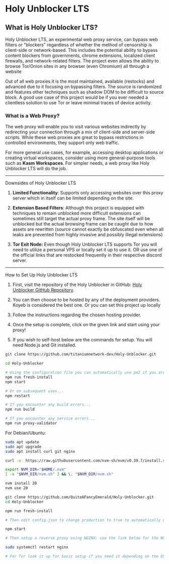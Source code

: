 # Holy Unblocker LTS

## **What is Holy Unblocker LTS?**

Holy Unblocker LTS, an experimental web proxy service, can bypass web filters or "blockers" regardless of whether the method of censorship is client-side or network-based. This includes the potential ability to bypass content blockers from governments, chrome extensions, localized client firewalls, and network-related filters. The project even allows the ability to browse Tor/Onion sites in any browser (even Chromium) all through a website

Out of all web proxies it is the most maintained, available (restocks) and advanced due to it focusing on bypassing filters. The source is randomized and features other techniques such as shadow DOM to be difficult to source block. A good use case of this project would be if you ever needed a clientless solution to use Tor or leave minimal traces of device activity.

### **What is a Web Proxy?**

The web proxy will enable you to visit various websites indirectly by redirecting your connection through a mix of client-side and server-side scripts. While these web proxies are great to bypass restrictions in controlled environments, they support only web traffic.

For more general use cases, for example, accessing desktop applications or creating virtual workspaces, consider using more general-purpose tools such as **Kasm Workspaces**. For simpler needs, a web proxy like Holy Unblocker LTS will do the job.

---

Downsides of Holy Unblocker LTS

1. **Limited Functionality**: Supports only accessing websites over this proxy server which in itself can be limited depending on the site.

2. **Extension Based Filters**: Although this project is equipped with techniques to remain unblocked more difficult extensions can sometimes still target the actual proxy frame. The site itself will be unblocked but the actual browsing frame can be caught due to how assets are rewritten (source cannot exactly be obfuscated even when all leaks are prevented from highly invasive and possibly illegal extensions)

3. **Tor Exit Node:** Even though Holy Unblocker LTS supports Tor you will need to utilize a personal VPS or locally set it up to use it. OR use one of the official links that are restocked frequently in their respective discord server.

---

How to Set Up Holy Unblocker LTS

1. First, visit the repository of the Holy Unblocker in GitHub: [Holy Unblocker GitHub Repository](https://github.com/QuiteAFancyEmerald/Holy-Unblocker).

2. You can then choose to be hosted by any of the deployment providers. Koyeb is considered the best one. Or you can set this project up locally

3. Follow the instructions regarding the chosen hosting provider.

4. Once the setup is complete, click on the given link and start using your proxy!

5. If you wish to self-host below are the commands for setup. You will need Node.js and Git installed.

```bash
git clone https://github.com/titaniumnetwork-dev/Holy-Unblocker.git

cd Holy-Unblocker

# Using the configuration file you can automatically use pm2 if you are hosting on a VPS!
npm run fresh-install
npm start

# Or on subsequent uses...
npm restart

# If you encounter any build errors...
npm run build

# If you encounter any service errors...
npm run proxy-validator
```

For Debian/Ubuntu:

```bash
sudo apt update
sudo apt upgrade
sudo apt install curl git nginx

curl -o- https://raw.githubusercontent.com/nvm-sh/nvm/v0.39.7/install.sh | bash

export NVM_DIR="$HOME/.nvm"
[ -s "$NVM_DIR/nvm.sh" ] && \. "$NVM_DIR/nvm.sh"

nvm install 20
nvm use 20

git clone https://github.com/QuiteAFancyEmerald/Holy-Unblocker.git
cd Holy-Unblocker

npm run fresh-install

# Then edit config.json to change production to true to automatically use pm2

npm start

# Then setup a reverse proxy using NGINX; use the link below for the NGINX guide. You can edit the file in /etc/nginx

sudo systemctl restart nginx

# For Tor look it up for basic setup if you need it depending on the OS. No GUI needed but once it is setup once you start the Tor service it will automatically work with HU LTS
```
